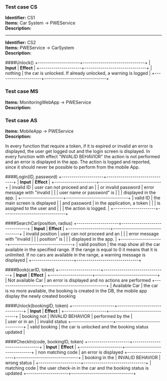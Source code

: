 ### Test case CS
__Identifier:__ CS1  
__Items:__ Car System -> PWEService  
__Description:__  

---

__Identifier:__ CS2  
__Items:__ PWEService -> CarSystem  
__Description:__

####Unlock()
+---------------------+-------------------------------+
| __Input__           | __Effect__                    |
+---------------------+-------------------------------+
| nothing             | the car is unlocked. If already unlocked, a warning is logged |
+---------------------+-------------------------------+


### Test case MS
__Items:__ MonitoringWebApp -> PWEService  
__Description:__



### Test case AS
__Items:__ MobileApp -> PWEService  
__Description:__  

 In every function that require a token, if it is expired or invalid an error is displayed, the user get logged out and the login screen is displayed. In every function with effect "INVALID BEHAVIOR" the action is not performed and an error is displayed in the app. The action is logged and reported, since it should never be possible to perform from the mobile App.

####Login(ID, password)
+---------------------+-------------------------------+
| __Input__           | __Effect__                    |
+---------------------+-------------------------------+
| invalid ID          | user can not proceed and an   |
| or invalid password | error message with "invalid   |
|                     | user name or password" is     |
|                     | displayed in the app.         |
+---------------------+-------------------------------+
| valid ID            | the main screen is displayed  |
| and password        | in the application, a token   |
|                     | is assigned to the user and   |
|                     | the action is logged.         |
+---------------------+-------------------------------+


####SearchCar(position, radius)
+---------------------+-------------------------------+
| __Input__           | __Effect__                    |
+---------------------+-------------------------------+
| invalid position    | user can not proceed and an   |
|                     | error message with "invalid   |
|                     | position" is                  |
|                     | displayed in the app.         |
+---------------------+-------------------------------+
| valid position      | the map show all the car available in the specified range. If the range is equal to 0  it means that it is unlimited. If no cars are available in the range, a warning message is displayed       |
+---------------------+-------------------------------+


####Book(carID, token)
+---------------------+-------------------------------+
| __Input__           | __Effect__                    |
+---------------------+-------------------------------+
| Not available Car   | an error is displayed and no actions are performed
+---------------------+-------------------------------+
| Available Car       | the car is no more available, the booking is created in the DB, the mobile app display the newly created booking


####Unlock(bookingID, token)
+---------------------+-------------------------------+
| __Input__           | __Effect__                    |
+---------------------+-------------------------------+
| booking not         | INVALID BEHAVIOR
| performed by the    |  
| user or in an       |
| invalid status
+---------------------+-------------------------------+
| valid booking       | the car is unlocked and the booking status updated |

####CheckIn(code, bookingID, token)
+---------------------+-------------------------------+
| __Input__           | __Effect__                    |
+---------------------+-------------------------------+
| non matching code   | an error is displayed
+---------------------+-------------------------------+
| booking in the      | INVALID BEHAVIOR
| wrong status        |
+---------------------+-------------------------------+
| matching code       | the user check-in in the car and the booking status is updated
+---------------------+-------------------------------+
